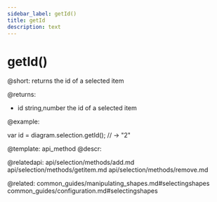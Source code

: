 ```yaml
---
sidebar_label: getId()
title: getId
description: text
---
```


# getId()

@short: returns the id of a selected item
	
@returns:

- id	string,number	the id of a selected item

@example:

var id = diagram.selection.getId(); // -> "2"


@template:	api_method
@descr:

@relatedapi:
	api/selection/methods/add.md
    api/selection/methods/getitem.md
	api/selection/methods/remove.md
    
@related:
	common_guides/manipulating_shapes.md#selectingshapes
	common_guides/configuration.md#selectingshapes